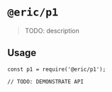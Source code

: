 # `@eric/p1`

> TODO: description

## Usage

```
const p1 = require('@eric/p1');

// TODO: DEMONSTRATE API
```
